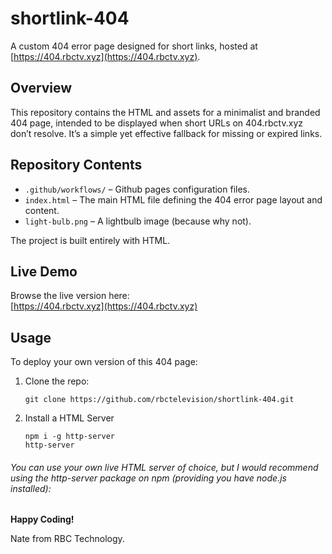 # shortlink-404

A custom 404 error page designed for short links, hosted at [https://404.rbctv.xyz](https://404.rbctv.xyz).

## Overview

This repository contains the HTML and assets for a minimalist and branded 404 page, intended to be displayed when short URLs on 404.rbctv.xyz don’t resolve. It’s a simple yet effective fallback for missing or expired links.

## Repository Contents

- `.github/workflows/` – Github pages configuration files.
- `index.html` – The main HTML file defining the 404 error page layout and content.
- `light-bulb.png` – A lightbulb image (because why not).

The project is built entirely with HTML.

## Live Demo

Browse the live version here:  
[https://404.rbctv.xyz](https://404.rbctv.xyz)

## Usage

To deploy your own version of this 404 page:

1. Clone the repo:
   ```
   git clone https://github.com/rbctelevision/shortlink-404.git
   ```
   

2. Install a HTML Server

   ```
   npm i -g http-server
   http-server
   ```

###### You can use your own live HTML server of choice, but I would recommend using the http-server package on npm (providing you have node.js installed):

 

**Happy Coding!**

Nate from RBC Technology.
